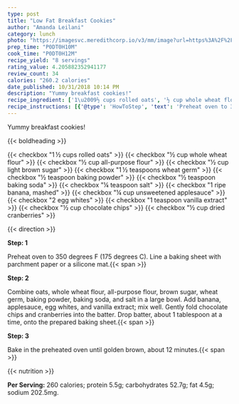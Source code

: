 ```yaml
---
type: post
title: "Low Fat Breakfast Cookies"
author: "Amanda Leilani"
category: lunch
photo: "https://imagesvc.meredithcorp.io/v3/mm/image?url=https%3A%2F%2Fimages.media-allrecipes.com%2Fuserphotos%2F3232494.jpg"
prep_time: "P0DT0H10M"
cook_time: "P0DT0H12M"
recipe_yield: "8 servings"
rating_value: 4.205882352941177
review_count: 34
calories: "260.2 calories"
date_published: 10/31/2018 10:14 PM
description: "Yummy breakfast cookies!"
recipe_ingredient: ['1\u2009½ cups rolled oats', '½ cup whole wheat flour', '½ cup all-purpose flour', '½ cup light brown sugar', '1\u2009½ teaspoons wheat germ', '½ teaspoon baking powder', '½ teaspoon baking soda', '¼ teaspoon salt', '1 ripe banana, mashed', '¼ cup unsweetened applesauce', '2 egg whites', '1 teaspoon vanilla extract', '½ cup chocolate chips', '½ cup dried cranberries']
recipe_instructions: [{'@type': 'HowToStep', 'text': 'Preheat oven to 350 degrees F (175 degrees C). Line a baking sheet with parchment paper or a silicone mat.\n'}, {'@type': 'HowToStep', 'text': 'Combine oats, whole wheat flour, all-purpose flour, brown sugar, wheat germ, baking powder, baking soda, and salt in a large bowl. Add banana, applesauce, egg whites, and vanilla extract; mix well. Gently fold chocolate chips and cranberries into the batter. Drop batter, about 1 tablespoon at a time, onto the prepared baking sheet.\n'}, {'@type': 'HowToStep', 'text': 'Bake in the preheated oven until golden brown, about 12 minutes.\n'}]
---
```


Yummy breakfast cookies! 

{{< boldheading >}}

{{< checkbox "1 ½ cups rolled oats" >}}
{{< checkbox "½ cup whole wheat flour" >}}
{{< checkbox "½ cup all-purpose flour" >}}
{{< checkbox "½ cup light brown sugar" >}}
{{< checkbox "1 ½ teaspoons wheat germ" >}}
{{< checkbox "½ teaspoon baking powder" >}}
{{< checkbox "½ teaspoon baking soda" >}}
{{< checkbox "¼ teaspoon salt" >}}
{{< checkbox "1  ripe banana, mashed" >}}
{{< checkbox "¼ cup unsweetened applesauce" >}}
{{< checkbox "2  egg whites" >}}
{{< checkbox "1 teaspoon vanilla extract" >}}
{{< checkbox "½ cup chocolate chips" >}}
{{< checkbox "½ cup dried cranberries" >}}


{{< direction >}}

**Step: 1**

Preheat oven to 350 degrees F (175 degrees C). Line a baking sheet with parchment paper or a silicone mat.{{< span >}}

**Step: 2**

Combine oats, whole wheat flour, all-purpose flour, brown sugar, wheat germ, baking powder, baking soda, and salt in a large bowl. Add banana, applesauce, egg whites, and vanilla extract; mix well. Gently fold chocolate chips and cranberries into the batter. Drop batter, about 1 tablespoon at a time, onto the prepared baking sheet.{{< span >}}

**Step: 3**

Bake in the preheated oven until golden brown, about 12 minutes.{{< span >}}

{{< nutrition >}}

**Per Serving:** 260 calories; protein 5.5g; carbohydrates 52.7g; fat 4.5g; sodium 202.5mg.